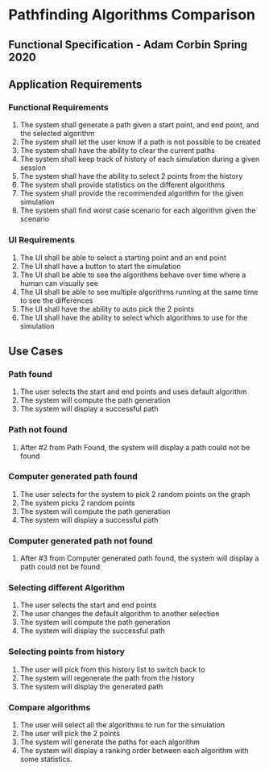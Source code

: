 # Pathfinding Algorithms Comparison
## Functional Specification  - Adam Corbin Spring 2020
## Application Requirements
### Functional Requirements
1. The system shall generate a path given a start point, and end point, and the selected algorithm
2. The system shall let the user know if a path is not possible to be created
3. The system shall have the ability to clear the current paths 
4. The system shall keep track of history of each simulation during a given session
5. The system shall have the ability to select 2 points from the history
6. The system shall provide statistics on the different algorithms
7. The system shall provide the recommended algorithm for the given simulation
8. The system shall find worst case scenario for each algorithm given the scenario

### UI Requirements
1. The UI shall be able to select a starting point and an end point
2. The UI shall have a button to start the simulation
3. The UI shall be able to see the algorithms behave over time where a human can visually see
4. The UI shall be able to see multiple algorithms running at the same time to see the differences
5. The UI shall have the ability to auto pick the 2 points
6. The UI shall have the ability to select which algorithms to use for the simulation

## Use Cases
### Path found
1. The user selects the start and end points and uses default algorithm
2. The system will compute the path generation
3. The system will display a successful path
### Path not found
1. After #2 from Path Found, the system will display a path could not be found 

### Computer generated path found
1. The user selects for the system to pick 2 random points on the graph
2. The system picks 2 random points
3. The system will compute the path generation
4. The system will display a successful path

### Computer generated path not found
1. After #3 from Computer generated path found, the system will display a path could not be found

### Selecting different Algorithm
1. The user selects the start and end points
2. The user changes the default algorithm to another selection
3. The system will compute the path generation
4. The system will display the successful path 

### Selecting points from history
1. The user will pick from this history list to switch back to
2. The system will regenerate the path from the history
3. The system will display the generated path 

### Compare algorithms 
1. The user will select all the algorithms to run for the simulation
2. The user will pick the 2 points
3. The system will generate the paths for each algorithm
4. The system will display a ranking order between each algorithm with some statistics.  

